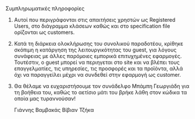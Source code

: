 Συμπληρωματικές πληροφορίες

1.  Αυτοί που περιγράφονται στις απαιτήσεις χρηστών ως Registered Users, στο διάγραμμα κλάσεων καθώς και στο specification file ορίζονται
    ως customers.
2.  Κατά τη διάρκεια ολοκλήρωσης του συνολικού παραδοτέου, κρίθηκε σκόπιμη η κατάργηση της λειτουργικότητας του guest, για λόγους
    συνάφειας με άλλες παρόμοιες εμπορικά επιτυχημένες εφαρμογές. Τουτέστιν, ο guest μπορεί να περιηγεται στο site και να βλέπει τους 
    επαγγελματίες, τις υπηρεσίες, τις προσφορές και τα προϊόντα, αλλά όχι να παραγγείλει μέχρι να συνδεθεί στην εφαρμογή ως customer.
3.  Θα θέλαμε να ευχαριστήσουμε τον συνάδελφο Μπάμπη Γεωργιάδη για τη βοήθεια του, καθώς το αετίσιο μάτι του βρήκε λάθη στον κώδικα τα
    οποία μας τυραννούσαν!
    
    Γιάννης Βαμβακάς
    Βίβιαν Τζήκα    
